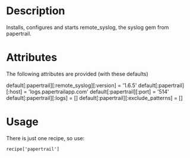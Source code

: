 Description
===========

Installs, configures and starts remote_syslog, the syslog gem from papertrail.

Attributes
==========

The following attributes are provided (with these defaults)

default[:papertrail][:remote_syslog][:version] = '1.6.5'
default[:papertrail][:host] = 'logs.papertrailapp.com'
default[:papertrail][:port] = '514'
default[:papertrail][:logs] = []
default[:papertrail][:exclude_patterns] = []


Usage
=====

There is just one recipe, so use:

    recipe['papertrail']

